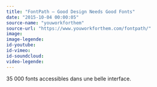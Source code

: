 ```yaml
---
title: "FontPath – Good Design Needs Good Fonts"
date: "2015-10-04 00:00:05"
source-name: "youworkforthem"
source-url: "https://www.youworkforthem.com/fontpath/"
image:
image-legende:
id-youtube:
id-vimeo:
id-soundcloud:
video-legende:
---
```

35 000 fonts accessibles dans une belle interface.
